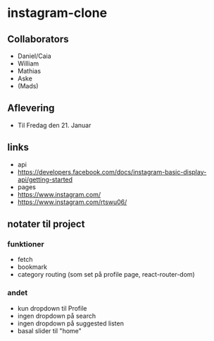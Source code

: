 # instagram-clone

## Collaborators

- Daniel/Caia
- William
- Mathias
- Aske
- (Mads)

## Aflevering

- Til Fredag den 21. Januar

## links

- api
- https://developers.facebook.com/docs/instagram-basic-display-api/getting-started
- pages
- https://www.instagram.com/
- https://www.instagram.com/rtswu06/

## notater til project

### funktioner

- fetch
- bookmark
- category routing (som set på profile page, react-router-dom)

### andet

- kun dropdown til Profile
- ingen dropdown på search
- ingen dropdown på suggested listen
- basal slider til "home"
